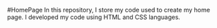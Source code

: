 #HomePage
In this repository, I store my code used to create my home page. I developed my code using HTML and CSS languages. 
